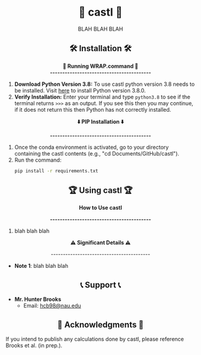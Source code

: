 <h1 align="center" id="title"> 🏰 castl 🏰 </h1>
<div align="center">

<p id="description"> BLAH BLAH BLAH</p>
</div>

<div align="center">
  <h2>🛠️ Installation 🛠️</h2>
</div>

<div align="center">
<pp><b>🏃 Running WRAP.command 🏃</b><pp>
</div>
<div align="center">
<pp><b>-----------------------------------------</b><pp>
</div>

1. **Download Python Version 3.8:** To use castl python version 3.8 needs to be installed. Visit [here](https://www.python.org/downloads/release/python-380/) to install Python version 3.8.0. 
2. **Verify Installation:** Enter your terminal and type ```python3.8``` to see if the terminal returns ```>>>``` as an output. If you see this then you may continue, if it does not return this then Python has not correctly installed. 

<div align="center">
  <p><b>⬇️ PIP Installation ⬇️</b></p>
</div>
<div align="center">
<pp><b>-----------------------------------------</b><pp>
</div>

1. Once the conda environment is activated, go to your directory containing the castl contents (e.g., "cd Documents/GitHub/castl").
2. Run the command:
   ```bash
   pip install -r requirements.txt

<div align="center">
  <h2>🏆 Using castl 🏆</h2>
</div>

<div align="center">
  <p><b>How to Use castl</b></p>
</div>
<div align="center">
<pp><b>-----------------------------------------</b><pp>
</div>

1. blah blah blah

<div align="center">
  <p><b>⚠️ Significant Details ⚠️</b></p>
  <p>-----------------------------------------</p>
</div>

- **Note 1**: blah blah blah

<div align="center">
  <h2>📞 Support 📞</h2>
</div>

- **Mr. Hunter Brooks**
  - Email: hcb98@nau.edu

<div align="center">
  <h2>📖 Acknowledgments 📖</h2>
</div>

If you intend to publish any calculations done by castl, please reference Brooks et al. (in prep.).

